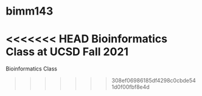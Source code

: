 # bimm143
<<<<<<< HEAD
Bioinformatics Class at UCSD Fall 2021
=======
Bioinformatics Class 
>>>>>>> 308ef06986185df4298c0cbde541d0f00fbf8e4d

